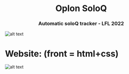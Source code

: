 <h1 align="center">Oplon SoloQ</h1>
<h3 align="center">Automatic soloQ tracker - LFL 2022</h3>

![alt text](https://pbs.twimg.com/profile_banners/358880294/1620634275/1500x500)






<h1>Website: (front = html+css)</h1>

![alt text](https://cdn.discordapp.com/attachments/905719077857787934/918865834913456128/unknown.png)
